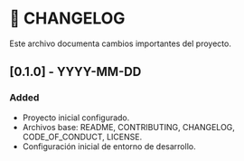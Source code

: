 # 📜 CHANGELOG

Este archivo documenta cambios importantes del proyecto.

## [0.1.0] - YYYY-MM-DD
### Added
- Proyecto inicial configurado.
- Archivos base: README, CONTRIBUTING, CHANGELOG, CODE_OF_CONDUCT, LICENSE.
- Configuración inicial de entorno de desarrollo.

